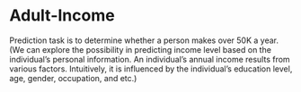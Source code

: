 # Adult-Income
Prediction task is to determine whether a person makes over 50K a year. (We can explore the possibility in predicting income level based on the individual’s personal information. An individual’s annual income results from various factors. Intuitively, it is influenced by the individual’s education level, age, gender, occupation, and etc.)
